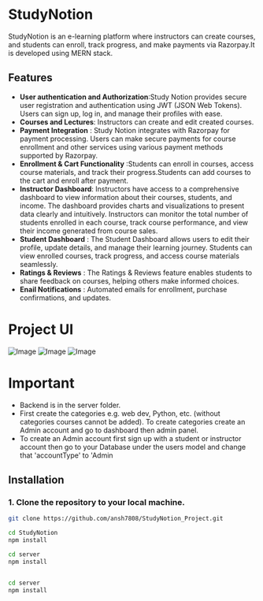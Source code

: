 # **StudyNotion**
StudyNotion is an e-learning platform where instructors can create courses, and students can enroll, track progress, and make payments via Razorpay.It is developed using MERN stack.

## Features
- **User authentication and Authorization**:Study Notion provides secure user registration and authentication using JWT (JSON Web Tokens). Users can sign up, log in, and manage their profiles with ease.
- **Courses and Lectures**: Instructors can create and edit created courses. 
- **Payment Integration** : Study Notion integrates with Razorpay for payment processing. Users can make secure payments for course enrollment and other services using various payment methods supported by Razorpay.
- **Enrollment & Cart Functionality** :Students can enroll in courses, access course materials, and track their progress.Students can add courses to the cart and enroll after payment.
- **Instructor Dashboard**: Instructors have access to a comprehensive dashboard to view information about their courses, students, and income. The dashboard provides charts and visualizations to present data clearly and intuitively. Instructors can monitor the total number of students enrolled in each course, track course performance, and view their income generated from course sales.
- **Student Dashboard** : The Student Dashboard allows users to edit their profile, update details, and manage their learning journey. Students can view enrolled courses, track progress, and access course materials seamlessly.
- **Ratings & Reviews** : The Ratings & Reviews feature enables students to share feedback on courses, helping others make informed choices.
- **Enail Notifications** :  Automated emails for enrollment, purchase confirmations, and updates.

# Project UI
![Image](https://github.com/user-attachments/assets/c626dbad-426d-437c-ae15-e0985f4b745a)
![Image](https://github.com/user-attachments/assets/1d30d0d6-0cfd-46bc-b855-56d5a8ae8f99)
![Image](https://github.com/user-attachments/assets/5bbfe46a-b966-4f9f-8ac1-037190a3d6c4)

# Important
- Backend is in the server folder.
- First create the categories e.g. web dev, Python, etc. (without categories courses cannot be added). To create categories create an Admin account and go to dashboard then admin panel.
- To create an Admin account first sign up with a student or instructor account then go to your Database under the users model and change that 'accountType' to 'Admin

## Installation
### 1. Clone the repository to your local machine.
```bash
git clone https://github.com/ansh7808/StudyNotion_Project.git

cd StudyNotion
npm install

cd server
npm install


cd server
npm install
